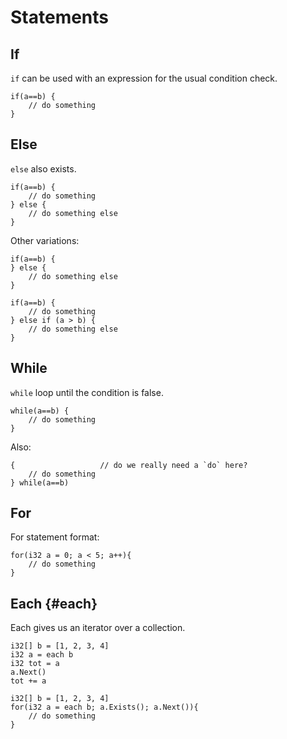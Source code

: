 #  Statements

## If

`if` can be used with an expression for the usual condition check.

```
if(a==b) {
	// do something
}
```

## Else

`else` also exists.

```
if(a==b) {
	// do something
} else {
	// do something else
}
```

Other variations:

```
if(a==b) {
} else {
	// do something else
}
```

```
if(a==b) {
	// do something
} else if (a > b) {
	// do something else
}
```

## While

`while` loop until the condition is false.

```
while(a==b) {
	// do something
}
```

Also:

```
{					// do we really need a `do` here?
	// do something
} while(a==b)
```

## For

For statement format:

```
for(i32 a = 0; a < 5; a++){
	// do something
}
```

## Each {#each}

Each gives us an iterator over a collection.

```
i32[] b = [1, 2, 3, 4]
i32 a = each b
i32 tot = a
a.Next()
tot += a
```

```
i32[] b = [1, 2, 3, 4]
for(i32 a = each b; a.Exists(); a.Next()){
	// do something
}

```
